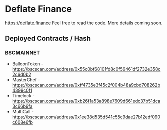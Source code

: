 # Deflate Finance

https://deflate.finance Feel free to read the code. More details coming soon.

## Deployed Contracts / Hash

### BSCMAINNET

- BalloonToken - https://bscscan.com/address/0x55c0bf68101fd8c0f56461df2732e358c2c6d0b2
- MasterChef - https://bscscan.com/address/0xff4735e3f45c2f004b48a9cbd708262b4399c0f1
- Timelock - https://bscscan.com/address/0xb26f1a53a898e7609d661edc37b51dca3c66b9fa
- MultiCall - https://bscscan.com/address/0x1ee38d535d541c55c9dae27b12edf090c608e6fb

